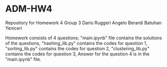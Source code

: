 # ADM-HW4
Repository for Homework 4
Group 3
Dario Ruggeri 
Angelo Berardi
Batuhan Yeniceri

Homework consists of 4 questions;
"main.ipynb" file contains the solutions of the questions,
"hashing_lib.py" contains the codes for question 1,
"sorting_lib.py" contains the codes for question 2,
"clustering_lib.py" contains the codes for question 3,
Answer for the question 4 is in the "main.ipynb" file.
